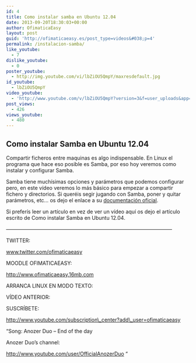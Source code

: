 ```yaml
---
id: 4
title: Como instalar samba en Ubuntu 12.04
date: 2013-09-20T18:30:03+00:00
author: OfimaticaEasy
layout: post
guid: 'http://ofimaticaeasy.es/post_type=videos&#038;p=4'
permalink: /instalacion-samba/
like_youtube:
  - 7
dislike_youtube:
  - 0
poster_youtube:
  - http://img.youtube.com/vi/lbZiOU5QmpY/maxresdefault.jpg
id_youtube:
  - lbZiOU5QmpY
video_youtube:
  - 'http://www.youtube.com/v/lbZiOU5QmpY?version=3&f=user_uploads&app=youtube_gdata'
post_views:
  - 426
views_youtube:
  - 480
---
```

## Como instalar Samba en Ubuntu 12.04

Compartir ficheros entre maquinas es algo indispensable. En Linux el programa que hace eso posible es Samba, por eso hoy veremos como instalar y configurar Samba.

Samba tiene muchísimas opciones y parámetros que podemos configurar pero, en este vídeo veremos lo más básico para empezar a compartir fichero y directorios. Si queréis segir jugando con Samba, poner y quitar parámetros, etc&#8230; os dejo el enlace a su <a title="Documentación Oficial Samba" href="http://www.samba.org/samba/docs/" target="_blank">documentación oficial</a>.

Si preferís leer un artículo en vez de ver un vídeo aquí os dejo el artículo escrito de Como instalar Samba en Ubuntu 12.04.

&#8212;&#8212;&#8212;&#8212;&#8212;&#8212;&#8212;&#8212;&#8212;&#8212;&#8212;&#8212;&#8212;&#8212;&#8212;&#8212;&#8212;&#8212;&#8212;&#8212;&#8212;&#8212;&#8212;&#8212;&#8212;&#8212;&#8212;&#8212;&#8212;&#8212;&#8212;&#8212;&#8211;

TWITTER:
  
www.twitter.com/ofimaticaeasy

MOODLE OFIMATICAEASY:

http://www.ofimaticaeasy.16mb.com

ARRANCA LINUX EN MODO TEXTO:



VÍDEO ANTERIOR:



SUSCRÍBETE:

http://www.youtube.com/subscription\_center?add\_user=ofimaticaeasy

&#8220;Song: Anozer Duo &#8211; End of the day
  
Anozer Duo&#8217;s channel:
  
http://www.youtube.com/user/OfficialAnozerDuo &#8220;